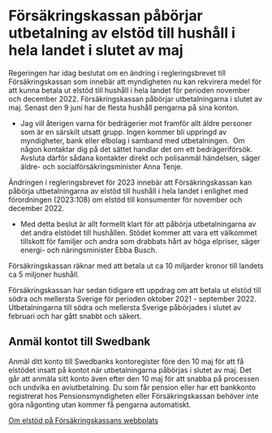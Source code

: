 # Försäkringskassan påbörjar utbetalning av elstöd till hushåll i hela landet i slutet av maj

Regeringen har idag beslutat om en ändring i regleringsbrevet till Försäkringskassan som innebär att myndigheten nu kan rekvirera medel för att kunna betala ut elstöd till hushåll i hela landet för perioden november och december 2022. Försäkringskassan påbörjar utbetalningarna i slutet av maj. Senast den 9 juni har de flesta hushåll pengarna på sina konton.

- Jag vill återigen varna för bedrägerier mot framför allt äldre personer som är en särskilt utsatt grupp. Ingen kommer bli uppringd av myndigheter, bank eller elbolag i samband med utbetalningen.  Om någon kontaktar dig på det sättet handlar det om ett bedrägeriförsök. Avsluta därför sådana kontakter direkt och polisanmäl händelsen, säger äldre- och socialförsäkringsminister Anna Tenje.

Ändringen i regleringsbrevet för 2023 innebär att Försäkringskassan kan påbörja utbetalningarna av elstöd till hushåll i hela landet i enlighet med förordningen (2023:108) om elstöd till konsumenter för november och december 2022.

- Med detta beslut är allt formellt klart för att påbörja utbetalningarna av det andra elstödet till hushållen. Stödet kommer att vara ett välkommet tillskott för familjer och andra som drabbats hårt av höga elpriser, säger energi- och näringsminister Ebba Busch.

Försäkringskassan räknar med att betala ut ca 10 miljarder kronor till landets ca 5 miljoner hushåll.

Försäkringskassan har sedan tidigare ett uppdrag om att betala ut elstöd till södra och mellersta Sverige för perioden oktober 2021 - september 2022. Utbetalningarna till södra och mellersta Sverige påbörjades i slutet av februari och har gått snabbt och säkert.

## Anmäl kontot till Swedbank

Anmäl ditt konto till Swedbanks kontoregister före den 10 maj för att få elstödet insatt på kontot när utbetalningarna påbörjas i slutet av maj. Det går att anmäla sitt konto även efter den 10 maj för att snabba på processen och undvika en aviutbetalning. Du som får pension eller har ett bankkonto registrerat hos Pensionsmyndigheten eller Försäkringskassan behöver inte göra någonting utan kommer få pengarna automatiskt.

[Om elstöd på Försäkringskassans webbplats](https://www.forsakringskassan.se/privatperson/utbetalning-av-elstod)
